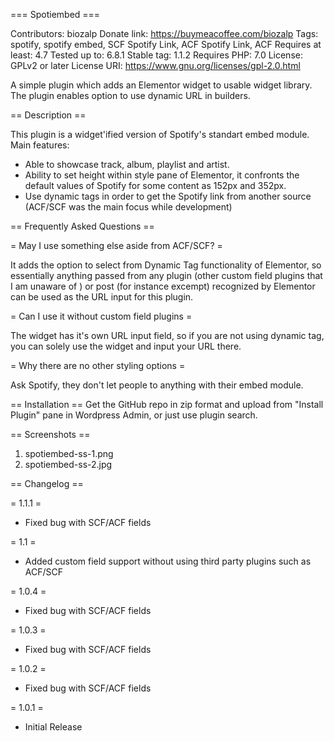 === Spotiembed ===

Contributors: biozalp
Donate link: https://buymeacoffee.com/biozalp
Tags: spotify, spotify embed, SCF Spotify Link, ACF Spotify Link, ACF
Requires at least: 4.7
Tested up to: 6.8.1
Stable tag: 1.1.2
Requires PHP: 7.0
License: GPLv2 or later
License URI: https://www.gnu.org/licenses/gpl-2.0.html

A simple plugin which adds an Elementor widget to usable widget library. The plugin enables option to use dynamic URL in builders.

== Description ==

This plugin is a widget'ified version of Spotify's standart embed module. Main features:

* Able to showcase track, album, playlist and artist.
* Ability to set height within style pane of Elementor, it confronts the default values of Spotify for some content as 152px and 352px.
* Use dynamic tags in order to get the Spotify link from another source (ACF/SCF was the main focus while development)

== Frequently Asked Questions ==

= May I use something else aside from ACF/SCF? =

It adds the option to select from Dynamic Tag functionality of Elementor, so essentially anything passed from any plugin (other custom field plugins that I am unaware of ) or post (for instance excempt) recognized by Elementor can be used as the URL input for this plugin.

= Can I use it without custom field plugins =

The widget has it's own URL input field, so if you are not using dynamic tag, you can solely use the widget and input your URL there.

= Why there are no other styling options =

Ask Spotify, they don't let people to anything with their embed module.

== Installation ==
Get the GitHub repo in zip format and upload from "Install Plugin" pane in Wordpress Admin, or just use plugin search.

== Screenshots ==

1. spotiembed-ss-1.png
2. spotiembed-ss-2.jpg

== Changelog ==

= 1.1.1 =
* Fixed bug with SCF/ACF fields

= 1.1 =
* Added custom field support without using third party plugins such as ACF/SCF

= 1.0.4 =
* Fixed bug with SCF/ACF fields

= 1.0.3 =
* Fixed bug with SCF/ACF fields

= 1.0.2 =
* Fixed bug with SCF/ACF fields

= 1.0.1 =
* Initial Release
